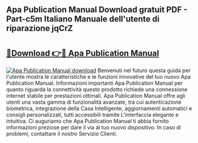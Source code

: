 ## Apa Publication Manual Download gratuit PDF - Part-c5m Italiano Manuale dell'utente di riparazione jqCrZ

# <h2><a href="http://dfde2g.blite.top/?on=Apa+Publication+Manual">🔗Download 👉🔴 Apa Publication Manual</a></h2>

[![Apa Publication Manual download](https://i.imgur.com/lujVjoI.png)](http://dfde2g.blite.top/?on=Apa+Publication+Manual)
Benvenuti nel futuro questa guida per l'utente mostra le caratteristiche e le funzioni innovative del tuo nuovo Apa Publication Manual. Informazioni importanti Apa Publication Manual per quanto riguarda la connettività questo prodotto richiede una connessione internet stabile per prestazioni ottimali. Apa Publication Manual offre agli utenti una vasta gamma di funzionalità avanzate, tra cui autenticazione biometrica, integrazione della Casa Intelligente, aggiornamenti automatici e consigli personalizzati, tutti accessibili tramite L'interfaccia elegante e intuitiva. Ci auguriamo che Apa Publication Manual ti abbia fornito informazioni preziose per dare il via al tuo nuovo dispositivo. In caso di problemi, contattare il nostro Servizio Clienti.
